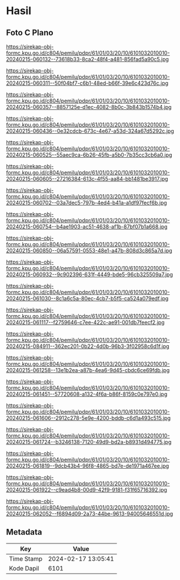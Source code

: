 # Hasil

## Foto C Plano

https://sirekap-obj-formc.kpu.go.id/c804/pemilu/pdpr/61/01/03/20/10/6101032010010-20240215-060132--73618b33-8ca2-48f4-a481-856fad5a90c5.jpg

https://sirekap-obj-formc.kpu.go.id/c804/pemilu/pdpr/61/01/03/20/10/6101032010010-20240215-060311--50f04bf7-c6b1-48ed-b66f-39e6c423d76c.jpg

https://sirekap-obj-formc.kpu.go.id/c804/pemilu/pdpr/61/01/03/20/10/6101032010010-20240215-060357--8857125e-d1ec-4082-8b0c-3b843b1574b4.jpg

https://sirekap-obj-formc.kpu.go.id/c804/pemilu/pdpr/61/01/03/20/10/6101032010010-20240215-060436--0e32cdcb-673c-4e67-a53d-324a67d5292c.jpg

https://sirekap-obj-formc.kpu.go.id/c804/pemilu/pdpr/61/01/03/20/10/6101032010010-20240215-060525--55aec9ca-6b26-45fb-a5b0-7b35cc3cb6a0.jpg

https://sirekap-obj-formc.kpu.go.id/c804/pemilu/pdpr/61/01/03/20/10/6101032010010-20240215-060605--27216384-613c-4f55-aa84-bb1481be3917.jpg

https://sirekap-obj-formc.kpu.go.id/c804/pemilu/pdpr/61/01/03/20/10/6101032010010-20240215-060702--03a7dec5-797b-4ed4-b41a-a1df97fecf6b.jpg

https://sirekap-obj-formc.kpu.go.id/c804/pemilu/pdpr/61/01/03/20/10/6101032010010-20240215-060754--b4ae1903-ac51-4638-af1b-87bf07b1a668.jpg

https://sirekap-obj-formc.kpu.go.id/c804/pemilu/pdpr/61/01/03/20/10/6101032010010-20240215-060850--06a57591-0553-48e1-a47b-808d3c865a7d.jpg

https://sirekap-obj-formc.kpu.go.id/c804/pemilu/pdpr/61/01/03/20/10/6101032010010-20240215-060932--9c902396-631f-4449-bde5-96cb325509a7.jpg

https://sirekap-obj-formc.kpu.go.id/c804/pemilu/pdpr/61/01/03/20/10/6101032010010-20240215-061030--8c1a6c5a-80ec-4cb7-b5f5-ca524a079edf.jpg

https://sirekap-obj-formc.kpu.go.id/c804/pemilu/pdpr/61/01/03/20/10/6101032010010-20240215-061117--f2759646-c7ee-422c-ae91-001db7feecf2.jpg

https://sirekap-obj-formc.kpu.go.id/c804/pemilu/pdpr/61/01/03/20/10/6101032010010-20240215-084911--362ec201-0b22-4d0b-96b3-3f02958c6d1f.jpg

https://sirekap-obj-formc.kpu.go.id/c804/pemilu/pdpr/61/01/03/20/10/6101032010010-20240215-061258--13e1b2ea-a87b-4ea6-9d45-cbdc6ce69fdb.jpg

https://sirekap-obj-formc.kpu.go.id/c804/pemilu/pdpr/61/01/03/20/10/6101032010010-20240215-061451--57720608-a132-4f6a-b86f-8159c0e797e0.jpg

https://sirekap-obj-formc.kpu.go.id/c804/pemilu/pdpr/61/01/03/20/10/6101032010010-20240215-061606--2912c278-5e9e-4200-bddb-c6d1a493c515.jpg

https://sirekap-obj-formc.kpu.go.id/c804/pemilu/pdpr/61/01/03/20/10/6101032010010-20240215-061724--b3246138-7120-49d9-bd2a-b8931d494775.jpg

https://sirekap-obj-formc.kpu.go.id/c804/pemilu/pdpr/61/01/03/20/10/6101032010010-20240215-061819--9dcb43b4-96f8-4865-bd7e-de1971a467ee.jpg

https://sirekap-obj-formc.kpu.go.id/c804/pemilu/pdpr/61/01/03/20/10/6101032010010-20240215-061922--c9ead4b8-00d9-42f9-9181-f31f65716392.jpg

https://sirekap-obj-formc.kpu.go.id/c804/pemilu/pdpr/61/01/03/20/10/6101032010010-20240215-062052--f6894d09-2a73-44be-9613-94005646551d.jpg


## Metadata

| Key        | Value               |
| ---------- | ------------------- |
| Time Stamp | 2024-02-17 13:05:41 |
| Kode Dapil | 6101                |



